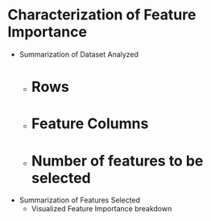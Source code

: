 # Characterization of Feature Importance
- Summarization of Dataset Analyzed
  - # Rows
  - # Feature Columns
  - # Number of features to be selected
- Summarization of Features Selected
  - Visualized Feature Importance breakdown